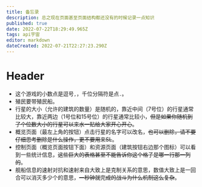 ```yaml
---
title: 备忘录
description: 总之现在页面甚至页面结构都还没有的时候记录一点知识
published: true
date: 2022-07-22T18:29:49.965Z
tags: api宇宙
editor: markdown
dateCreated: 2022-07-21T22:27:23.290Z
---
```


# Header

- 这个游戏的小数点是逗号`,`，千位分隔符是点`.`。
- 殖民要带殖民船。
- 行星的大小（允许的建筑的数量）是随机的，靠近中间（7号位）的行星通常比较大，靠近两边（1号位和15号位）的行星通常比较小，~~但是如果你随机到了个位数大小的行星可以来水一贴给大家开心开心~~。
- 概览页面（最左上角的按钮）点击行星的名字可以改名，~~也可以删除，请不要仔细思考删除是什么操作，更不要用来SL~~。
- 控制页面（概览页面按钮下面）和资源页面（建筑按钮右边那个图标）可以看到一些统计信息，~~这些巨大的表格甚至不能告诉你这个格子是哪一行那一列的~~。
- 舰船信息的速射对抗和速射来自大致上是克制关系的意思，数值大致上是一回合可以消灭多少个的意思，~~一秒钟就完成的战斗为什么机制这么复杂~~。
